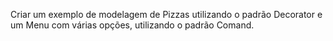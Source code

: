 Criar um exemplo de modelagem de Pizzas utilizando o padrão Decorator e um Menu com várias opções, utilizando o padrão Comand.
